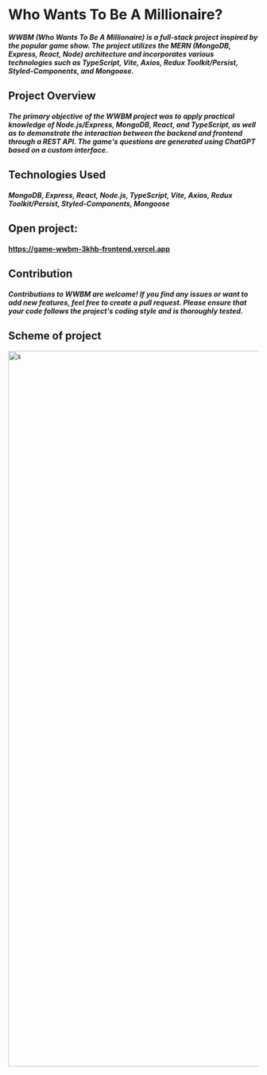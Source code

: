 # Who Wants To Be A Millionaire?

##### WWBM (Who Wants To Be A Millionaire) is a full-stack project inspired by the popular game show. The project utilizes the MERN (MongoDB, Express, React, Node) architecture and incorporates various technologies such as TypeScript, Vite, Axios, Redux Toolkit/Persist, Styled-Components, and Mongoose.

## Project Overview
##### The primary objective of the WWBM project was to apply practical knowledge of Node.js/Express, MongoDB, React, and TypeScript, as well as to demonstrate the interaction between the backend and frontend through a REST API. The game's questions are generated using ChatGPT based on a custom interface.

## Technologies Used
##### MongoDB, Express, React, Node.js, TypeScript, Vite, Axios, Redux Toolkit/Persist, Styled-Components, Mongoose

## Open project: 
#### https://game-wwbm-3khb-frontend.vercel.app

## Contribution
##### Contributions to WWBM are welcome! If you find any issues or want to add new features, feel free to create a pull request. Please ensure that your code follows the project's coding style and is thoroughly tested.

## Scheme of project

<img width="1440" alt="s" src="https://github.com/hrytsenko92/game-WWBM/assets/98227096/b1ee485b-da0f-4ed4-a630-8da6fa288437">
